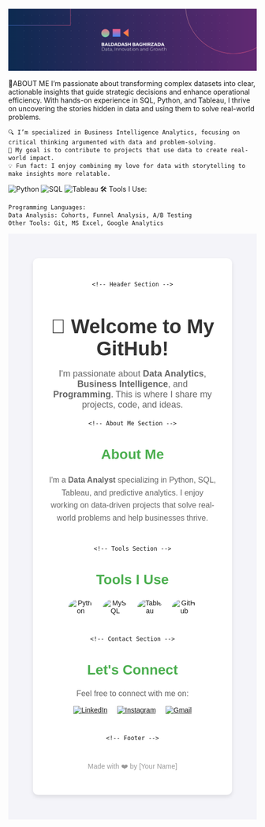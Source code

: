 ![Welcome Banner](https://github.com/bbaghirzada/bbaghirzada/blob/bbaghirzada/Beige%20Modern%20Elegant%20Personal%20LinkedIn%20Banner(1).png)

🚀ABOUT ME
I’m passionate about transforming complex datasets into clear, actionable insights that guide strategic decisions and enhance operational efficiency. With hands-on experience in SQL, Python, and Tableau, I thrive on uncovering the stories hidden in data and using them to solve real-world problems.

    🔍 I’m specialized in Business Intelligence Analytics, focusing on critical thinking argumented with data and problem-solving.
    🎯 My goal is to contribute to projects that use data to create real-world impact.
    💡 Fun fact: I enjoy combining my love for data with storytelling to make insights more relatable.

  ![Python](https://img.shields.io/badge/Python-3776AB?style=for-the-badge&logo=python&logoColor=white)
        ![SQL](https://img.shields.io/badge/SQL-4479A1?style=for-the-badge&logo=postgresql&logoColor=white)
        ![Tableau](https://img.shields.io/badge/Tableau-E97627?style=for-the-badge&logo=tableau&logoColor=white)
🛠 Tools I Use:

    Programming Languages:
    Data Analysis: Cohorts, Funnel Analysis, A/B Testing
    Other Tools: Git, MS Excel, Google Analytics



<div style="text-align: center; padding: 50px; background-color: #f4f4f9; font-family: Arial, sans-serif;">
  <div style="border-radius: 10px; padding: 30px; background-color: #ffffff; box-shadow: 0 4px 8px rgba(0,0,0,0.1); max-width: 800px; margin: auto;">
    
    <!-- Header Section -->
<h1 style="color: #333333; font-size: 40px; font-weight: bold; margin-bottom: 10px;">👋 Welcome to My GitHub!</h1>
    <p style="font-size: 18px; color: #666666;"> I'm passionate about <strong>Data Analytics</strong>, <strong>Business Intelligence</strong>, and <strong>Programming</strong>. This is where I share my projects, code, and ideas.</p>
    
    <!-- About Me Section -->
<div style="margin: 40px 0;">
      <h2 style="color: #4CAF50; font-size: 28px; font-weight: bold;">About Me</h2>
      <p style="font-size: 16px; color: #666666; line-height: 1.6;">
        I'm a <strong>Data Analyst</strong> specializing in Python, SQL, Tableau, and predictive analytics. I enjoy working on data-driven projects that solve real-world problems and help businesses thrive.
      </p>
</div>

    <!-- Tools Section -->
<div style="margin: 40px 0;">
      <h2 style="color: #4CAF50; font-size: 28px; font-weight: bold;">Tools I Use</h2>
      <div style="display: flex; justify-content: center; gap: 20px; margin-top: 20px;">
        <img src="https://cdn.worldvectorlogo.com/logos/python-5.svg" alt="Python" width="50px" style="border-radius: 50%;">
        <img src="https://cdn.worldvectorlogo.com/logos/mysql-6.svg" alt="MySQL" width="50px" style="border-radius: 50%;">
        <img src="https://cdn.worldvectorlogo.com/logos/tableau-software.svg" alt="Tableau" width="50px" style="border-radius: 50%;">
        <img src="https://cdn.worldvectorlogo.com/logos/github-icon.svg" alt="GitHub" width="50px" style="border-radius: 50%;">
      </div>
    </div>

    <!-- Contact Section -->
<div style="margin: 40px 0;">
      <h2 style="color: #4CAF50; font-size: 28px; font-weight: bold;">Let's Connect</h2>
      <p style="font-size: 16px; color: #666666;">Feel free to connect with me on:</p>
      <div style="display: flex; justify-content: center; gap: 20px;">
        <a href="https://www.linkedin.com/in/yourusername" target="_blank">
          <img src="https://cdn.worldvectorlogo.com/logos/linkedin-icon-2.svg" alt="LinkedIn" width="40px">
        </a>
        <a href="https://www.instagram.com/yourusername" target="_blank">
          <img src="https://cdn.worldvectorlogo.com/logos/instagram-2-1.svg" alt="Instagram" width="40px">
        </a>
        <a href="mailto:yourname@example.com">
          <img src="https://cdn.worldvectorlogo.com/logos/gmail-icon.svg" alt="Gmail" width="40px">
        </a>
      </div>
    </div>
    
    <!-- Footer -->
<div style="margin-top: 40px;">
      <p style="font-size: 14px; color: #999999;">Made with ❤️ by [Your Name]</p>
    </div>
  </div>
</div>
